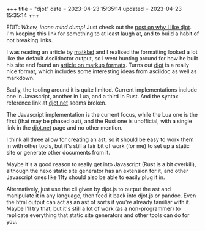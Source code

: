 +++
title = "djot"
date = 2023-04-23 15:35:14
updated = 2023-04-23 15:35:14
+++

EDIT: *Whew, inane mind dump!*
Just check out the [post on why I like djot](@/djot-1.md).
I'm keeping this link for something to at least laugh at,
and to build a habit of not breaking links.

I was reading an article by [matklad][mklad]
and I realised the formatting looked a lot like
the default Asciidoctor output,
so I went hunting around for how he built his site
and found an [article on markup formats][mklad-markup].
Turns out [djot][djot] is a really nice format,
which includes some interesting ideas
from asciidoc as well as markdown.

Sadly, the tooling around it is quite limited.
Current implementations include one in Javascript,
another in Lua, and a third in Rust.
And the syntax reference link at [djot.net][djot] seems broken.

The Javascript implementation is the current focus,
while the Lua one is the first (that may be phased out),
and the Rust one is unofficial,
with a single link in the [djot.net][djot] page
and no other mention.

I think all three allow for creating an ast,
so it should be easy to work them in with other tools,
but it's still a fair bit of work (for me)
to set up a static site or generate other documents from it.

Maybe it's a good reason to really get into Javascript
(Rust is a bit overkill),
although the hexo static site generator has an extension for it,
and other Javascript ones like 11ty
should also be able to easily plug it in.

Alternatively, just use the cli given by djot.js
to output the ast and manipulate it in any language,
then feed it back into djot.js or pandoc.
Even the html output can act as an ast of sorts
if you're already familiar with it.
Maybe I'll try that,
but it's still a lot of work (as a non-programmer) to replicate
everything that static site generators and other tools
can do for you.

[mklad]: https://matklad.github.io
[mklad-markup]: https://matklad.github.io/2022/10/28/elements-of-a-great-markup-language.html
[djot]: https://djot.net
